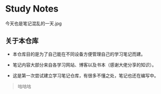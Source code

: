 # Study Notes

今天也是笔记混乱的一天.jpg

## 关于本仓库

- 本仓库目的是为了自己能在不同设备方便管理自己的学习笔记而建。

- 笔记内容大部分来自各学习网站、博客以及书本（感谢大佬分享的知识）。

- 这是第一次尝试建立学习笔记仓库，有很多不懂之处，笔记也还在编写中。
 
> 咕咕咕
